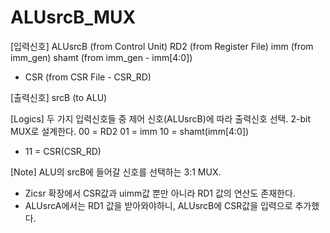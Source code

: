 # ALUsrcB_MUX

[입력신호]
ALUsrcB (from Control Unit)
RD2     (from Register File)
imm     (from imm_gen)
shamt   (from imm_gen - imm[4:0])
+ CSR    (from CSR File - CSR_RD)

[출력신호]
srcB    (to ALU)

[Logics]
두 가지 입력신호들 중 제어 신호(ALUsrcB)에 따라 출력신호 선택.
2-bit MUX로 설계한다. 
00 = RD2
01 = imm
10 = shamt(imm[4:0])
+ 11 = CSR(CSR_RD)

[Note]
ALU의 srcB에 들어갈 신호를 선택하는 3:1 MUX. 
+ Zicsr 확장에서 CSR값과 uimm값 뿐만 아니라 RD1 값의 연산도 존재한다.
+ ALUsrcA에서는 RD1 값을 받아와야하니, ALUsrcB에 CSR값을 입력으로 추가했다. 